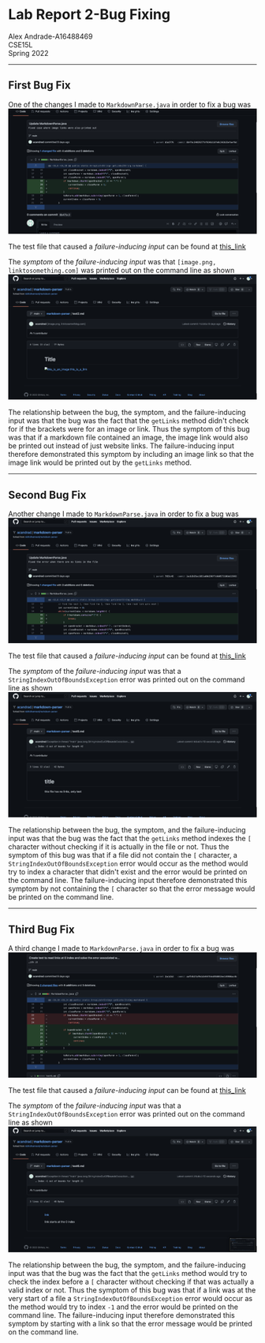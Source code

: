 # Lab Report 2-Bug Fixing
Alex Andrade-A16488469  
CSE15L  
Spring 2022

---

## First Bug Fix

One of the changes I made to `MarkdownParse.java` in order to fix a bug was ![this](Screenshots/Code_Change_1.png)

The test file that caused a *failure-inducing input* can be found at [this_link](Lab_3_Tests/test2.md) 

The *symptom* of the *failure-inducing input* was that `[image.png, linktosomething.com]` was printed out on the command line as shown ![here](Screenshots/Symptom_1.png) 

The relationship between the bug, the symptom, and the failure-inducing input was that the bug was the fact that the `getLinks` method didn't check for if the brackets were for an image or link. Thus the symptom of this bug was that if a markdown file contained an image, the image link would also be printed out instead of just website links. The failure-inducing input therefore demonstrated this symptom by including an image link so that the image link would be printed out by the `getLinks` method. 

---

## Second Bug Fix

Another change I made to `MarkdownParse.java` in order to fix a bug was ![this](Screenshots/Code_Change_2.png)

The test file that caused a *failure-inducing input* can be found at [this_link](Lab_3_Tests/test5.md)

The *symptom* of the *failure-inducing input* was that a `StringIndexOutOfBoundsException` error was printed out on the command line as shown ![here](Screenshots/Symptom_2.png)

The relationship between the bug, the symptom, and the failure-inducing input was that the bug was the fact that the `getLinks` method indexes the `[` character without checking if it is actually in the file or not. Thus the symptom of this bug was that if a file did not contain the `[` character, a `StringIndexOutOfBoundsException` error would occur as the method would try to index a character that didn't exist and the error would be printed on the command line. The failure-inducing input therefore demonstrated this symptom by not containing the `[` character so that the error message would be printed on the command line. 

---

## Third Bug Fix

A third change I made to `MarkdownParse.java` in order to fix a bug was ![this](Screenshots/Code_Change_3.png)

The test file that caused a *failure-inducing input* can be found at [this_link](Lab_3_Tests/test6.md)

The *symptom* of the *failure-inducing input* was that a `StringIndexOutOfBoundsException` error was printed out on the command line as shown ![here](Screenshots/Symptom_3.png)

The relationship between the bug, the symptom, and the failure-inducing input was that the bug was the fact that the `getLinks` method would try to check the index before a `[` character without checking if that was actually a valid index or not. Thus the symptom of this bug was that if a link was at the very start of a file a `StringIndexOutOfBoundsException` error would occur as the method would try to index `-1` and the error would be printed on the command line. The failure-inducing input therefore demonstrated this symptom by starting with a link so that the error message would be printed on the command line. 
